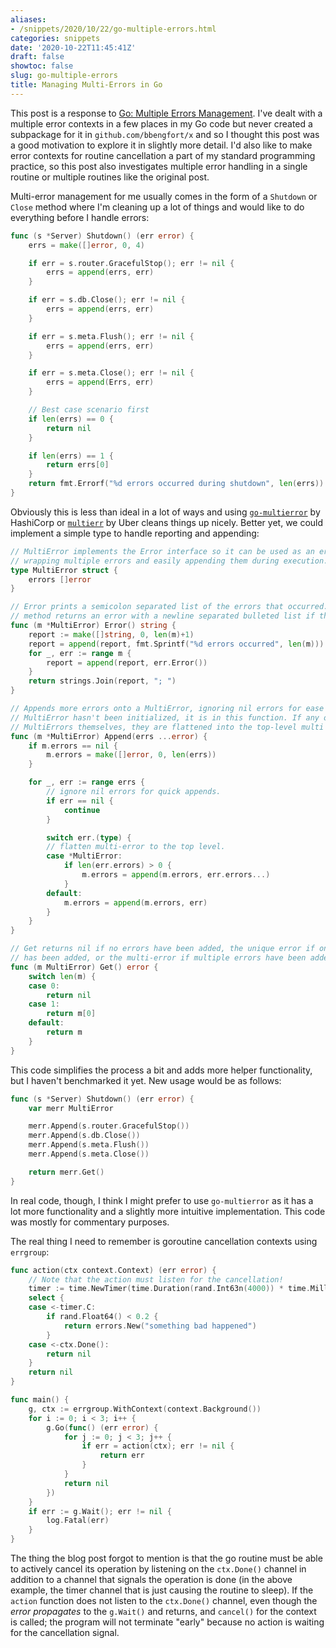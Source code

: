 ```yaml
---
aliases:
- /snippets/2020/10/22/go-multiple-errors.html
categories: snippets
date: '2020-10-22T11:45:41Z'
draft: false
showtoc: false
slug: go-multiple-errors
title: Managing Multi-Errors in Go
---
```


This post is a response to [Go: Multiple Errors Management](https://medium.com/a-journey-with-go/go-multiple-errors-management-a67477628cf1). I've dealt with a multiple error contexts in a few places in my Go code but never created a subpackage for it in `github.com/bbengfort/x` and so I thought this post was a good motivation to explore it in slightly more detail. I'd also like to make error contexts for routine cancellation a part of my standard programming practice, so this post also investigates multiple error handling in a single routine or multiple routines like the original post.

Multi-error management for me usually comes in the form of a `Shutdown` or `Close` method where I'm cleaning up a lot of things and would like to do everything before I handle errors:

```go
func (s *Server) Shutdown() (err error) {
    errs = make([]error, 0, 4)

    if err = s.router.GracefulStop(); err != nil {
        errs = append(errs, err)
    }

    if err = s.db.Close(); err != nil {
        errs = append(errs, err)
    }

    if err = s.meta.Flush(); err != nil {
        errs = append(errs, err)
    }

    if err = s.meta.Close(); err != nil {
        errs = append(Errs, err)
    }

    // Best case scenario first
    if len(errs) == 0 {
        return nil
    }

    if len(errs) == 1 {
        return errs[0]
    }
    return fmt.Errorf("%d errors occurred during shutdown", len(errs))
}
```

Obviously this is less than ideal in a lot of ways and using [`go-multierror`](https://github.com/hashicorp/go-multierror) by HashiCorp or [`multierr`](https://github.com/uber-go/multierr) by Uber cleans things up nicely. Better yet, we could implement a simple type to handle reporting and appending:

```go
// MultiError implements the Error interface so it can be used as an error while also
// wrapping multiple errors and easily appending them during execution.
type MultiError struct {
    errors []error
}

// Error prints a semicolon separated list of the errors that occurred. The Report
// method returns an error with a newline separated bulleted list if that's better.
func (m *MultiError) Error() string {
    report := make([]string, 0, len(m)+1)
    report = append(report, fmt.Sprintf("%d errors occurred", len(m)))
    for _, err := range m {
        report = append(report, err.Error())
    }
    return strings.Join(report, "; ")
}

// Appends more errors onto a MultiError, ignoring nil errors for ease of use. If the
// MultiError hasn't been initialized, it is in this function. If any of the errs are
// MultiErrors themselves, they are flattened into the top-level multi error.
func (m *MultiError) Append(errs ...error) {
    if m.errors == nil {
        m.errors = make([]error, 0, len(errs))
    }

    for _, err := range errs {
        // ignore nil errors for quick appends.
        if err == nil {
            continue
        }

        switch err.(type) {
        // flatten multi-error to the top level.
        case *MultiError:
            if len(err.errors) > 0 {
                m.errors = append(m.errors, err.errors...)
            }
        default:
            m.errors = append(m.errors, err)
        }
    }
}

// Get returns nil if no errors have been added, the unique error if only one error
// has been added, or the multi-error if multiple errors have been added.
func (m MultiError) Get() error {
    switch len(m) {
    case 0:
        return nil
    case 1:
        return m[0]
    default:
        return m
    }
}
```

This code simplifies the process a bit and adds more helper functionality, but I haven't benchmarked it yet. New usage would be as follows:

```go
func (s *Server) Shutdown() (err error) {
    var merr MultiError

    merr.Append(s.router.GracefulStop())
    merr.Append(s.db.Close())
    merr.Append(s.meta.Flush())
    merr.Append(s.meta.Close())

    return merr.Get()
}
```

In real code, though, I think I might prefer to use `go-multierror` as it has a lot more functionality and a slightly more intuitive implementation. This code was mostly for commentary purposes.

The real thing I need to remember is goroutine cancellation contexts using `errgroup`:

```go
func action(ctx context.Context) (err error) {
	// Note that the action must listen for the cancellation!
	timer := time.NewTimer(time.Duration(rand.Int63n(4000)) * time.Millisecond)
	select {
	case <-timer.C:
		if rand.Float64() < 0.2 {
			return errors.New("something bad happened")
		}
	case <-ctx.Done():
		return nil
	}
	return nil
}

func main() {
	g, ctx := errgroup.WithContext(context.Background())
	for i := 0; i < 3; i++ {
		g.Go(func() (err error) {
			for j := 0; j < 3; j++ {
				if err = action(ctx); err != nil {
					return err
				}
			}
			return nil
		})
	}
	if err := g.Wait(); err != nil {
		log.Fatal(err)
	}
}
```

The thing the blog post forgot to mention is that the go routine must be able to actively cancel its operation by listening on the `ctx.Done()` channel in addition to a channel that signals the operation is done (in the above example, the timer channel that is just causing the routine to sleep). If the `action` function does not listen to the `ctx.Done()` channel, even though the _error propagates_ to the `g.Wait()` and returns, and `cancel()` for the context is called; the program will not terminate "early" because no action is waiting for the cancellation signal.